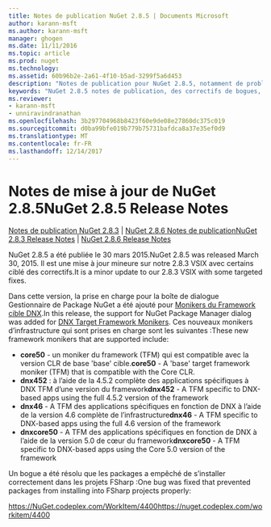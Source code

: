 ```yaml
---
title: Notes de publication NuGet 2.8.5 | Documents Microsoft
author: karann-msft
ms.author: karann-msft
manager: ghogen
ms.date: 11/11/2016
ms.topic: article
ms.prod: nuget
ms.technology: 
ms.assetid: 60b96b2e-2a61-4f10-b5ad-3299f5a6d453
description: "Notes de publication pour NuGet 2.8.5, notamment de problèmes connus, des correctifs de bogues, les fonctionnalités ajoutées et dcr."
keywords: "NuGet 2.8.5 notes de publication, des correctifs de bogues, problèmes connus, ajouté des fonctionnalités, DCR"
ms.reviewer:
- karann-msft
- unniravindranathan
ms.openlocfilehash: 3b297704968b8423f60e9de08e27860dc375c019
ms.sourcegitcommit: d0ba99bfe019b779b75731bafdca8a37e35ef0d9
ms.translationtype: MT
ms.contentlocale: fr-FR
ms.lasthandoff: 12/14/2017
---
```

# <a name="nuget-285-release-notes"></a><span data-ttu-id="967b4-104">Notes de mise à jour de NuGet 2.8.5</span><span class="sxs-lookup"><span data-stu-id="967b4-104">NuGet 2.8.5 Release Notes</span></span>

<span data-ttu-id="967b4-105">[Notes de publication NuGet 2.8.3](../release-notes/nuget-2.8.3.md) | [NuGet 2.8.6 Notes de publication](../release-notes/nuget-2.8.6.md)</span><span class="sxs-lookup"><span data-stu-id="967b4-105">[NuGet 2.8.3 Release Notes](../release-notes/nuget-2.8.3.md) | [NuGet 2.8.6 Release Notes](../release-notes/nuget-2.8.6.md)</span></span>

<span data-ttu-id="967b4-106">NuGet 2.8.5 a été publiée le 30 mars 2015.</span><span class="sxs-lookup"><span data-stu-id="967b4-106">NuGet 2.8.5 was released March 30, 2015.</span></span> <span data-ttu-id="967b4-107">Il est une mise à jour mineure sur notre 2.8.3 VSIX avec certains ciblé des correctifs.</span><span class="sxs-lookup"><span data-stu-id="967b4-107">It is a minor update to our 2.8.3 VSIX with some targeted fixes.</span></span>

<span data-ttu-id="967b4-108">Dans cette version, la prise en charge pour la boîte de dialogue Gestionnaire de Package NuGet a été ajouté pour [Monikers du Framework cible DNX](https://github.com/aspnet/dnx).</span><span class="sxs-lookup"><span data-stu-id="967b4-108">In this release, the support for NuGet Package Manager dialog was added for [DNX Target Framework Monikers](https://github.com/aspnet/dnx).</span></span>  <span data-ttu-id="967b4-109">Ces nouveaux monikers d’infrastructure qui sont prises en charge sont les suivantes :</span><span class="sxs-lookup"><span data-stu-id="967b4-109">These new framework monikers that are supported include:</span></span>

* <span data-ttu-id="967b4-110">**core50** - un moniker du framework (TFM) qui est compatible avec la version CLR de base 'base' cible.</span><span class="sxs-lookup"><span data-stu-id="967b4-110">**core50** - A 'base' target framework moniker (TFM) that is compatible with the Core CLR.</span></span>
* <span data-ttu-id="967b4-111">**dnx452** : à l’aide de la 4.5.2 complète des applications spécifiques à DNX TFM d’une version du framework</span><span class="sxs-lookup"><span data-stu-id="967b4-111">**dnx452** - A TFM specific to DNX-based apps using the full 4.5.2 version of the framework</span></span>
* <span data-ttu-id="967b4-112">**dnx46** - A TFM des applications spécifiques en fonction de DNX à l’aide de la version 4.6 complète de l’infrastructure</span><span class="sxs-lookup"><span data-stu-id="967b4-112">**dnx46** - A TFM specific to DNX-based apps using the full 4.6 version of the framework</span></span>
* <span data-ttu-id="967b4-113">**dnxcore50** - A TFM des applications spécifiques en fonction de DNX à l’aide de la version 5.0 de cœur du framework</span><span class="sxs-lookup"><span data-stu-id="967b4-113">**dnxcore50** - A TFM specific to DNX-based apps using the Core 5.0 version of the framework</span></span>

<span data-ttu-id="967b4-114">Un bogue a été résolu que les packages a empêché de s’installer correctement dans les projets FSharp :</span><span class="sxs-lookup"><span data-stu-id="967b4-114">One bug was fixed that prevented packages from installing into FSharp projects properly:</span></span>

<span data-ttu-id="967b4-115">https://NuGet.codeplex.com/WorkItem/4400</span><span class="sxs-lookup"><span data-stu-id="967b4-115">https://nuget.codeplex.com/workitem/4400</span></span>